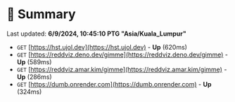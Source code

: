 # 📖 Summary
Last updated: **6/9/2024, 10:45:10 PTG "Asia/Kuala_Lumpur"**

- `GET` [https://hst.ujol.dev](https://hst.ujol.dev) - **Up** (620ms)
- `GET` [https://reddviz.deno.dev/gimme](https://reddviz.deno.dev/gimme) - **Up** (589ms)
- `GET` [https://reddviz.amar.kim/gimme](https://reddviz.amar.kim/gimme) - **Up** (286ms)
- `GET` [https://dumb.onrender.com](https://dumb.onrender.com) - **Up** (324ms)
